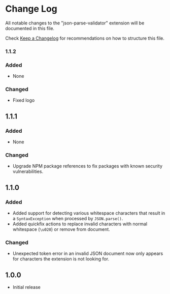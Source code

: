 # Change Log

All notable changes to the "json-parse-validator" extension will be documented in this file.

Check [Keep a Changelog](http://keepachangelog.com/) for recommendations on how to structure this file.

### 1.1.2

### Added
- None

### Changed
- Fixed logo

## 1.1.1

### Added
- None

### Changed
- Upgrade NPM package references to fix packages with known security vulnerabilities.

## 1.1.0

### Added
- Added support for detecting various whitespace characters that result in a `SyntaxException` when processed by `JSON.parse()`.
- Added quickfix actions to replace invalid characters with normal whitespace (`\u020`) or remove from document.

### Changed
- Unexpected token error in an invalid JSON document now only appears for characters the extension is not looking for.

## 1.0.0

- Initial release

